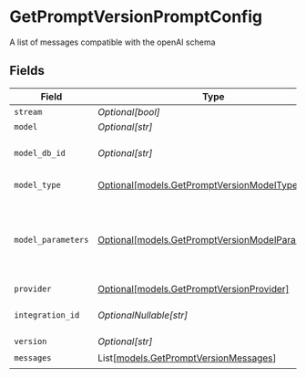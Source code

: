 # GetPromptVersionPromptConfig

A list of messages compatible with the openAI schema


## Fields

| Field                                                                                            | Type                                                                                             | Required                                                                                         | Description                                                                                      |
| ------------------------------------------------------------------------------------------------ | ------------------------------------------------------------------------------------------------ | ------------------------------------------------------------------------------------------------ | ------------------------------------------------------------------------------------------------ |
| `stream`                                                                                         | *Optional[bool]*                                                                                 | :heavy_minus_sign:                                                                               | N/A                                                                                              |
| `model`                                                                                          | *Optional[str]*                                                                                  | :heavy_minus_sign:                                                                               | N/A                                                                                              |
| `model_db_id`                                                                                    | *Optional[str]*                                                                                  | :heavy_minus_sign:                                                                               | The id of the resource                                                                           |
| `model_type`                                                                                     | [Optional[models.GetPromptVersionModelType]](../models/getpromptversionmodeltype.md)             | :heavy_minus_sign:                                                                               | The type of the model                                                                            |
| `model_parameters`                                                                               | [Optional[models.GetPromptVersionModelParameters]](../models/getpromptversionmodelparameters.md) | :heavy_minus_sign:                                                                               | Model Parameters: Not all parameters apply to every model                                        |
| `provider`                                                                                       | [Optional[models.GetPromptVersionProvider]](../models/getpromptversionprovider.md)               | :heavy_minus_sign:                                                                               | N/A                                                                                              |
| `integration_id`                                                                                 | *OptionalNullable[str]*                                                                          | :heavy_minus_sign:                                                                               | The id of the resource                                                                           |
| `version`                                                                                        | *Optional[str]*                                                                                  | :heavy_minus_sign:                                                                               | N/A                                                                                              |
| `messages`                                                                                       | List[[models.GetPromptVersionMessages](../models/getpromptversionmessages.md)]                   | :heavy_check_mark:                                                                               | N/A                                                                                              |